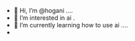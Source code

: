 - 👋 Hi, I’m @hogani ....
- 👀 I’m interested in ai .
- 🌱 I’m currently learning how to use ai ....
- 
  

<!---
hogani/hogani is a ✨ special ✨ repository because its `README.md` (this file) appears on your GitHub profile.
You can click the Preview link to take a look at your changes.
--->

